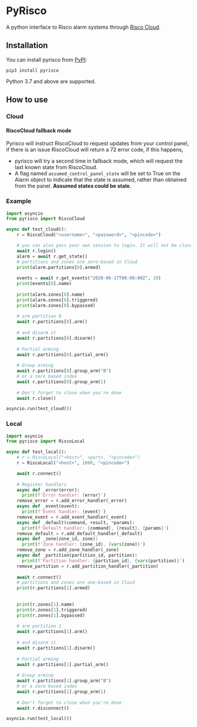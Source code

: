 # PyRisco

A python interface to Risco alarm systems through [Risco Cloud](https://riscocloud.com/ELAS/WebUI).

## Installation

You can install pyrisco from [PyPI](https://pypi.org/project/pyrisco/):

    pip3 install pyrisco

Python 3.7 and above are supported.


## How to use

### Cloud

#### RiscoCloud fallback mode

Pyrisco will instruct RiscoCloud to request updates from your control panel, if there is an issue RiscoCloud will return a 72 error code, if this happens,
* pyrisco will try a second time in fallback mode, which will request the last known state from RiscoCloud.
* A flag named `assumed_control_panel_state` will be set to True on the Alarm object to indicate that the state is assumed, rather than obtained from the panel. **Assumed states could be stale.**

### Example

```python
import asyncio
from pyrisco import RiscoCloud

async def test_cloud():
    r = RiscoCloud("<username>", "<password>", "<pincode>")

    # you can also pass your own session to login. It will not be closed    
    await r.login()
    alarm = await r.get_state()
    # partitions and zones are zero-based in Cloud
    print(alarm.partitions[0].armed)
    
    events = await r.get_events("2020-06-17T00:00:00Z", 10)
    print(events[0].name)
    
    print(alarm.zones[0].name)
    print(alarm.zones[0].triggered)
    print(alarm.zones[0].bypassed)
    
    # arm partition 0
    await r.partitions[0].arm()
    
    # and disarm it
    await r.partitions[0].disarm()
    
    # Partial arming
    await r.partitions[0].partial_arm()
    
    # Group arming
    await r.partitions[0].group_arm("B")
    # or a zero based index
    await r.partitions[0].group_arm(1)
    
    # Don't forget to close when you're done
    await r.close()

asyncio.run(test_cloud())
```


### Local

```python
import asyncio
from pyrisco import RiscoLocal

async def test_local():
    # r = RiscoLocal("<host>", <port>, "<pincode>")
    r = RiscoLocal("<host>", 1000, "<pincode>")

    await r.connect()
    
    # Register handlers
    async def _error(error):
      print(f'Error handler: {error}')
    remove_error = r.add_error_handler(_error)
    async def _event(event):
      print(f'Event handler: {event}')
    remove_event = r.add_event_handler(_event)
    async def _default(command, result, *params):
      print(f'Default handler: {command}, {result}, {params}')
    remove_default = r.add_default_handler(_default)
    async def _zone(zone_id, zone):
      print(f'Zone handler: {zone_id}, {vars(zone)}')
    remove_zone = r.add_zone_handler(_zone)
    async def _partition(partition_id, partition):
      print(f'Partition handler: {partition_id}, {vars(partition)}')
    remove_partition = r.add_partition_handler(_partition)
    
    await r.connect()
    # partitions and zones are one-based in Cloud
    print(r.partitions[1].armed)
    
    
    print(r.zones[1].name)
    print(r.zones[1].triggered)
    print(r.zones[1].bypassed)
    
    # arm partition 1
    await r.partitions[1].arm()
    
    # and disarm it
    await r.partitions[1].disarm()
    
    # Partial arming
    await r.partitions[1].partial_arm()
    
    # Group arming
    await r.partitions[1].group_arm("B")
    # or a zero based index
    await r.partitions[1].group_arm(1)
    
    # Don't forget to close when you're done
    await r.disconnect()

asyncio.run(test_local())
```